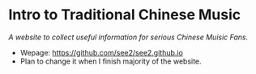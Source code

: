 # Intro to Traditional Chinese Music

*A website to collect useful information for serious Chinese Muisic Fans.*

* Wepage: https://github.com/see2/see2.github.io
* Plan to change it when I finish majority of the website. 
